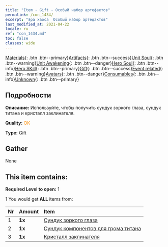 ```yaml
---
title: "Item - Gift - Особый набор артефактов"
permalink: /con_1434/
excerpt: "Эра хаоса  Особый набор артефактов"
last_modified_at: 2021-04-22
locale: ru
ref: "con_1434.md"
toc: false
classes: wide
---
```

 [Materials](/ItemsRU/){: .btn .btn--primary}[Artifacts](/ItemsRU/Artifacts/){: .btn .btn--success}[Unit Soul](/ItemsRU/UnitSoul/){: .btn .btn--warning}[Unit Awakening](/ItemsRU/UnitAwakening/){: .btn .btn--danger}[Hero Soul](/ItemsRU/HeroSoul/){: .btn .btn--info}[Hero SKill](/ItemsRU/HeroSkill/){: .btn .btn--primary}[Gift](/ItemsRU/Gift/){: .btn .btn--success}[Event related](/ItemsRU/Events/){: .btn .btn--warning}[Avatars](/ItemsRU/Avatars/){: .btn .btn--danger}[Consumables](/ItemsRU/Consumables/){: .btn .btn--info}[Unknown](/ItemsRU/Unknown/){: .btn .btn--primary}

## Подробности
 **Описание:** Используйте, чтобы получить сундук зоркого глаза, сундук титана и кристалл заклинателя.

 **Quality:** <span style="color: #FF8C00">OK</span>

 **Type:** Gift

## Gather

  None

## This item contains:

 **Required Level to open:** 1

 1 You would get **ALL** items  from:

  | Nr | Amount |     Item    |
  |:---|:-------|:------------|
  | 1 |  **1x** | [Сундук зоркого глаза](/ru/Items/con_1349/) |  | 
  | 2 |  **1x** | [Сундук компонентов для грома титана](/ru/Items/con_1343/) |  | 
  | 3 |  **1x** | [Кристалл заклинателя](/ru/Items/art_189/) |  | 
